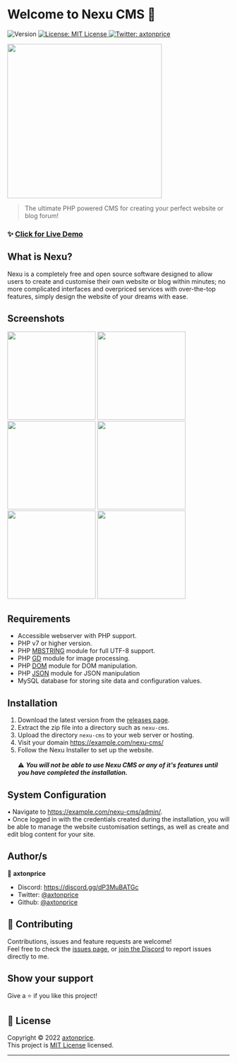 <h1>Welcome to Nexu CMS 👋</h1>
<p>
  <img alt="Version" src="https://img.shields.io/badge/version-v0.0.1_Alpha-blue.svg?cacheSeconds=2592000" />
  <a href="https://github.com/axtonprice/nexu-cms/blob/main/LICENSE" target="_blank">
    <img alt="License: MIT License" src="https://img.shields.io/badge/License-MIT License-yellow.svg" />
  </a>
  <a href="https://twitter.com/axtonprice" target="_blank">
    <img alt="Twitter: axtonprice" src="https://img.shields.io/twitter/follow/axtonprice.svg?style=social" />
  </a>
</p>

<img src="https://user-images.githubusercontent.com/37771600/162176354-ada7adfd-b53a-4260-8565-15c1ce48d300.png" height="350">

> The ultimate PHP powered CMS for creating your perfect website or blog forum!

### ✨ [Click for Live Demo](https://nexucms.axtonprice.com)

## What is Nexu?
Nexu is a completely free and open source software designed to allow users to create and customise their own website or blog within minutes; no more complicated interfaces and overpriced services with over-the-top features, simply design the website of your dreams with ease.

## Screenshots
<img src="https://user-images.githubusercontent.com/37771600/162171033-6c7b9a42-7264-4e79-9ce9-a9d73d48b8e3.png" height="200">
<img src="https://user-images.githubusercontent.com/37771600/162170215-6a5abb0e-f049-479f-abc1-1b616812b4d2.png" height="200">
<img src="https://user-images.githubusercontent.com/37771600/162170291-23faa344-98f9-431e-99fe-0e23a5a5e368.png" height="200">
<img src="https://user-images.githubusercontent.com/37771600/162170564-7c84cc17-7b7a-4e10-9ae5-7265aad85f00.png" height="200">
<img src="https://user-images.githubusercontent.com/37771600/162170624-d5d80d36-4323-4f9f-bbac-4ad0d3bcbc44.png" height="200">
<img src="https://user-images.githubusercontent.com/37771600/162170787-b6b03bd6-e65b-4811-bb89-38796d26873e.png" height="200">

## Requirements

- Accessible webserver with PHP support.
- PHP v7 or higher version.
- PHP [MBSTRING](http://php.net/manual/en/book.mbstring.php) module for full UTF-8 support.
- PHP [GD](http://php.net/manual/en/book.image.php) module for image processing.
- PHP [DOM](http://php.net/manual/en/book.dom.php) module for DOM manipulation.
- PHP [JSON](http://php.net/manual/en/book.json.php) module for JSON manipulation
- MySQL database for storing site data and configuration values.

## Installation

1. Download the latest version from the <a href="https://github.com/axtonprice/nexu-cms/releases">releases page</a>. 
2. Extract the zip file into a directory such as `nexu-cms`. 
3. Upload the directory `nexu-cms` to your web server or hosting. 
4. Visit your domain https://example.com/nexu-cms/ 
5. Follow the Nexu Installer to set up the website. 
<br><br>⚠️ ***You will not be able to use Nexu CMS or any of it's features until you have completed the installation.***
 
## System Configuration

• Navigate to https://example.com/nexu-cms/admin/. <br>
• Once logged in with the credentials created during the installation, you will be able to manage the website customisation settings, as well as create and edit blog content for your site.

## Author/s

👤 **axtonprice**

* Discord: https://discord.gg/dP3MuBATGc
* Twitter: [@axtonprice](https://twitter.com/axtonprice)
* Github: [@axtonprice](https://github.com/axtonprice)

## 🤝 Contributing

Contributions, issues and feature requests are welcome!<br />Feel free to check the [issues page](https://github.com/axtonprice/nexu-cms/issues), or [join the Discord](https://discord.gg/dP3MuBATGc) to report issues directly to me.

## Show your support

Give a ⭐️ if you like this project!

## 📝 License

Copyright © 2022 [axtonprice](https://github.com/axtonprice).<br />
This project is [MIT License](https://github.com/axtonprice/nexu-cms/blob/main/LICENSE) licensed.

***
